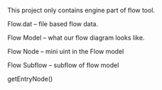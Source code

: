 This project only contains engine part of flow tool.

Flow.dat – file based flow data.

Flow Model – what our flow diagram looks like.

Flow Node – mini uint in the Flow model

Flow Subflow – subflow of flow model

getEntryNode()
